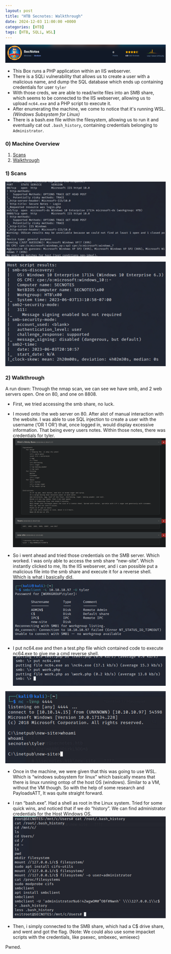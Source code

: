 ```yaml
---
layout: post
title: "HTB Secnotes: Walkthrough"
date: 2024-12-03 11:00:00 +0000
categories: [HTB]
tags: [HTB, SQLi, WSL]
---
```


![Screenshot 1.png](../assets/posts/Secnotes/Screenshot_1.png)

- This Box runs a PHP application within an IIS webserver.
- There is a SQLi vulnerability that allows us to create a user with a malicious name, and dump the SQL database which ends up containing credentials for user `tyler`
- With those creds, we are able to read/write files into an SMB share, which seems to be connected to the IIS webserver, allowing us to upload `nc64.exe` and a PHP script to execute it.
- After enumerating the machine, we come to notice that it's running WSL. _(Windows Subsystem for Linux)_
- There is a bash.exe file within the filesystem, allowing us to run it and eventually cat out `.bash_history`, containing credentials belonging to `Administrator`.

### 0) Machine Overview
1. [Scans](#1-scans)
2. [Walkthrough](#2-walkthrough)

### 1) Scans
![Untitled 60.png](../assets/posts/Secnotes/Untitled_60.png)

![Untitled 61.png](../assets/posts/Secnotes/Untitled_61.png)


### 2) Walkthrough
A run down: Through the nmap scan, we can see we have smb, and 2 web servers open. One on 80, and one on 8808.

- First, we tried accessing the smb share, no luck.
- I moved onto the web server on 80. After alot of manual interaction with the website. I was able to use SQL injection to create a user with the username (’OR 1 OR’) that, once logged in, would display excessive information. That being every users notes. Within those notes, there was credentials for tyler.
![Untitled 62.png](../assets/posts/Secnotes/Untitled_62.png)

- So i went ahead and tried those credentials on the SMB server. Which worked. I was only able to access the smb share “new-site”. Which instantly clicked to me, Its the IIS webserver, and i can possible put a malicious file into the smb share and execute it for a reverse shell. Which is what i basically did.
![Untitled 63.png](../assets/posts/Secnotes/Untitled_63.png)

- I put nc64.exe and then a test.php file which contained code to execute nc64.exe to give me a cmd reverse shell.
![Untitled 64.png](../assets/posts/Secnotes/Untitled_64.png)

![Untitled 65.png](../assets/posts/Secnotes/Untitled_65.png)

- Once in the machine, we were given that this was going to use WSL. Which is “windows subsystem for linux” which basically means that there is linux running ontop of the host OS (windows). Similar to a VM, without the VM though. So with the help of some research and PayloadsATT, It was quite straight forward.

- I ran “bash.exe”. Had a shell as root in the Linux system. Tried for some quick wins, and noticed that if we do “history”. We can find administrator credentials for the Host Windows OS.
![Untitled 66.png](../assets/posts/Secnotes/Untitled_66.png)

- Then, i simply connected to the SMB share, which had a C$ drive share, and went and got the flag. (Note: We could also use some impacket scripts with the credentials, like psexec, smbexec, wmiexec)

Pwned.
